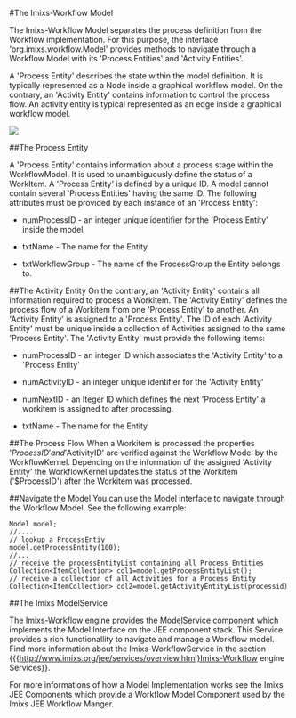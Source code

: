 #The Imixs-Workflow Model 

The Imixs-Workflow Model separates the process definition from the Workflow implementation.
For this purpose, the interface 'org.imixs.workflow.Model' provides methods to navigate through a  Workflow Model with its 'Process Entities' and 'Activity Entities'.
  
A 'Process Entity' describes the state within the model definition. 
It is typically represented as a Node inside a graphical workflow model. 
On the contrary, an 'Activity Entity' contains information to control the process flow. 
An activity entity is typical represented as an edge inside a graphical workflow model. 

<img src="../images/modelling/bpmn_screen_00.png"/>

##The Process Entity

A 'Process Entity' contains information about a process stage within the WorkflowModel. 
It is used to unambiguously define the status of 
a WorkItem. A 'Process Entity' is defined by a unique ID. A model cannot contain several 'Process Entities' having the same ID.
The following attributes must be provided by each instance of an 'Process Entity': 
  
   * numProcessID  - an integer unique identifier for the 'Process Entity' inside the model
   
   * txtName  - The name for the Entity
   
   * txtWorkflowGroup - The name of the ProcessGroup the Entity belongs to.

##The Activity Entity
On the contrary, an 'Activity Entity' contains all information required to process a Workitem.  The 'Activity Entity' defines the process flow of a Workitem from one 'Process Entity' to another. An 'Activity Entity' is assigned to a 'Process Entity'. The ID of each 'Activity Entity' must be unique inside a collection of Activities assigned to the same 'Process Entity'. The 'Activity Entity' must provide the following items:
 
   * numProcessID - an integer ID which associates the 'Activity Entity' to a 'Process Entity'
   
   * numActivityID - an integer unique identifier for the 'Activity Entity'
   
   * numNextID - an Iteger ID which defines the next 'Process Entity' a workitem is assigned to after processing.

   * txtName  - The name for the Entity
 
 
##The Process Flow
When a Workitem is processed the properties '$ProcessID' and '$ActivityID' are verified against the Workflow Model by the WorkflowKernel.  Depending on the information of the assigned 'Activity Entity' the WorkflowKernel updates the status of the Workitem ('$ProcessID') after the Workitem was processed.


##Navigate the Model
You can use the Model interface to navigate through the Workflow Model. See the following example:
 
    Model model;
    //....
    // lookup a ProcessEntiy 
    model.getProcessEntity(100);
    //...
    // receive the processEntityList containing all Process Entities
    Collection<ItemCollection> col1=model.getProcessEntityList();
    // receive a collection of all Activities for a Process Entity
    Collection<ItemCollection> col2=model.getActivityEntityList(processid)


##The Imixs ModelService
 
The Imixs-Workflow engine provides the ModelService component which implements the Model Interface  on the JEE component stack. This Service provides a rich functionallity to navigate and manage a Workflow model. Find more information about the Imixs-WorkflowService in the section {{{http://www.imixs.org/jee/services/overview.html}Imixs-Workflow engine Services}}.    
 
For more informations of how a Model Implementation works see the Imixs JEE Components which provide a Workflow Model Component used by the Imixs JEE Workflow Manger.
     
 